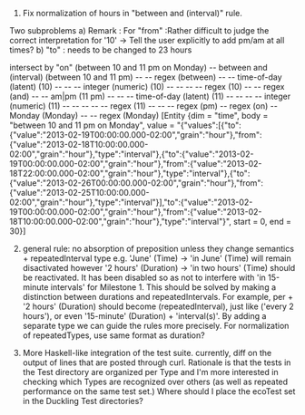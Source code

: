 1) Fix normalization of hours in "between <time-of-day> and <time-of-day> (interval)" rule.

Two subproblems
a) Remark : For "from" :Rather difficult to judge the correct interpretation for '10' -> Tell the user explicitly to add pm/am at all times?
b) "to" : needs to be changed to 23 hours

intersect by "on" (between 10 and 11 pm on Monday)
-- between <time-of-day> and <time-of-day> (interval) (between 10 and 11 pm)
-- -- regex (between)
-- -- time-of-day (latent) (10)
-- -- -- integer (numeric) (10)
-- -- -- -- regex (10)
-- -- regex (and)
-- -- <time-of-day> am|pm (11 pm)
-- -- -- time-of-day (latent) (11)
-- -- -- -- integer (numeric) (11)
-- -- -- -- -- regex (11)
-- -- -- regex (pm)
-- regex (on)
-- Monday (Monday)
-- -- regex (Monday)
[Entity {dim = "time", body = "between 10 and 11 pm on Monday", value = "{\"values\":[{\"to\":{\"value\":\"2013-02-19T00:00:00.000-02:00\",\"grain\":\"hour\"},\"from\":{\"value\":\"2013-02-18T10:00:00.000-02:00\",\"grain\":\"hour\"},\"type\":\"interval\"},{\"to\":{\"value\":\"2013-02-19T00:00:00.000-02:00\",\"grain\":\"hour\"},\"from\":{\"value\":\"2013-02-18T22:00:00.000-02:00\",\"grain\":\"hour\"},\"type\":\"interval\"},{\"to\":{\"value\":\"2013-02-26T00:00:00.000-02:00\",\"grain\":\"hour\"},\"from\":{\"value\":\"2013-02-25T10:00:00.000-02:00\",\"grain\":\"hour\"},\"type\":\"interval\"}],\"to\":{\"value\":\"2013-02-19T00:00:00.000-02:00\",\"grain\":\"hour\"},\"from\":{\"value\":\"2013-02-18T10:00:00.000-02:00\",\"grain\":\"hour\"},\"type\":\"interval\"}", start = 0, end = 30}]

2) general rule: no absorption of preposition unless they change semantics + repeatedInterval type
  e.g. 'June' (Time) -> 'in June' (Time)  will remain disactivated
  however '2 hours' (Duration) -> 'in two hours' (Time) should be reactivated. It has been disabled so as not to interfere with 'in 15-minute intervals' for Milestone 1. This should be solved by making a distinction between durations and repeatedIntervals. For example, per + '2 hours' (Duration) should become (repeatedInterval), just like ('every 2 hours'), or even '15-minute' (Duration) + 'interval(s)'. By adding a separate type we can guide the rules more precisely.
  For normalization of repeatedTypes, use same format as duration?

3) More Haskell-like integration of the test suite.
currently, diff on the output of lines that are posted through curl. Rationale is that the tests in the Test directory are organized per Type and I'm more interested in checking which Types are recognized over others (as well as repeated performance on the same test set.) Where should I place the ecoTest set in the Duckling Test directories?

